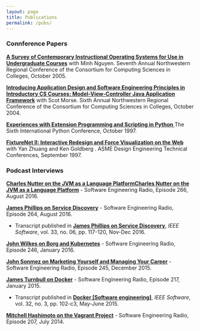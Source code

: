 ```yaml
---
layout: page
title: Publications
permalink: /pubs/
---
```

### Connference Papers

[**A Survey of Contemporary Instructional Operating Systems for Use in Undergraduate Courses**](anderson-nguyen-CCSC-NW-2005.pdf)
with Minh Nguyen.
Seventh Annual Northwestern Regional Conference of the
Consortium for Computing Sciences in Colleges, October 2005.

[**Introducing Application Design and Software Engineering Principles in
Introductory CS Courses: Model-View-Controller Java Application Framework**](morse-anderson-CCSC-NW-2004.pdf)
with Scot Morse.
Sixth Annual Northwestern Regional Conference of the
Consortium for Computing Sciences in Colleges, October 2004.

[**Experiences with Extension Programming and Scripting in Python**  ](anderson-sixth-py-conference.pdf)
The Sixth International Python Conference, October 1997.

[**FixtureNet II: Interactive Redesign and Force Visualization on the Web**](anderson-zhuang-goldberg-detc97.pdf)
with Yan Zhuang and Ken Goldberg .
ASME Design Engineering Technical Conferences, September 1997.


### Podcast Interviews
[**Charles Nutter on the JVM as a Language PlatformCharles Nutter on the JVM as a 
Language Platform**](http://www.se-radio.net/2016/08/se-radio-episode-266-charles-nutter-on-the-jvm-as-a-language-platform/) -
Software Engineering Radio, Episode 266, August 2016.

[**James Phillips on Service Discovery**](http://www.se-radio.net/2016/08/se-radio-episode-264-james-phillips-on-service-discovery/) -
Software Engineering Radio, Episode 264, August 2016.
- Transcript published in [**James Phillips on Service Discovery**](https://www.computer.org/csdl/magazine/so/2016/06/mso2016060117/13rRUxBJhld),
*IEEE Software*, vol. 33, no. 06, pp. 117-120, Nov-Dec 2016.

[**John Wilkes on Borg and Kubernetes**](http://www.se-radio.net/2016/01/se-radio-show-246-john-wilkes-on-borg-and-kubernetes/) -
Software Engineering Radio, Episode 246, January 2016.

[**John Sonmez on Marketing Yourself and Managing Your Career**](http://www.se-radio.net/2015/12/se-radio-episode-245-john-sonmez-on-marketing-yourself-and-managing-your-career/) -
Software Engineering Radio, Episode 245, December 2015.

[**James Turnbull on Docker**](http://www.se-radio.net/2015/01/episode-217-james-turnbull-on-docker/) -
Software Engineering Radio, Episode 217, January 2015.
- Transcript published in [**Docker [Software engineering]**](http://www.se-radio.net/2014/07/episode-207-mitchell-hashimoto-on-the-vagrant-project/),
*IEEE Software*, vol. 32, no. 3, pp. 102-c3, May-June 2015.

[**Mitchell Hashimoto on the Vagrant Project**](http://www.se-radio.net/2014/07/episode-207-mitchell-hashimoto-on-the-vagrant-project/) -
Software Engineering Radio, Episode 207, July 2014.
